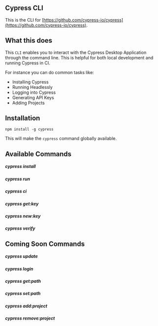 ## Cypress CLI

This is the CLI for [https://github.com/cypress-io/cypress](https://github.com/cypress-io/cypress).

## What this does

This `CLI` enables you to interact with the Cypress Desktop Application through the command line. This is helpful for both local development and running Cypress in CI.

For instance you can do common tasks like:

- Installing Cypress
- Running Headlessly
- Logging into Cypress
- Generating API Keys
- Adding Projects

## Installation

`npm install -g cypress`

This will make the `cypress` command globally available.

## Available Commands

##### cypress install

##### cypress run

##### cypress ci

##### cypress get:key

##### cypress new:key

##### cypress verify

## Coming Soon Commands

##### cypress update

##### cypress login

##### cypress get:path

##### cypress set:path

##### cypress add:project

##### cypress remove:project